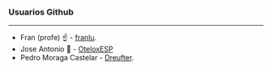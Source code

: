 ### Usuarios Github
----
* Fran (profe) :point_up: - [franlu](https://github.com/franlu).
* Jose Antonio 🧐 - [OteloxESP](https://github.com/OteloxESP)
* Pedro Moraga Castelar  - [Dreufter](https://github.com/Dreufter).
